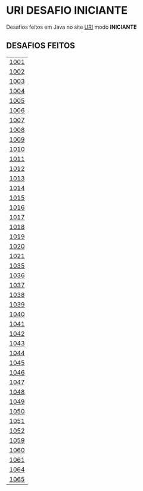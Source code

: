# URI DESAFIO INICIANTE

Desafios feitos em Java no site [URI](https://www.urionlinejudge.com.br) modo **INICIANTE**


## DESAFIOS FEITOS
||
|:--:|
| [1001](https://www.urionlinejudge.com.br/judge/pt/problems/view/1001)|
| [1002](https://www.urionlinejudge.com.br/judge/pt/problems/view/1002)|
| [1003](https://www.urionlinejudge.com.br/judge/pt/problems/view/1003)|
| [1004](https://www.urionlinejudge.com.br/judge/pt/problems/view/1004)|
| [1005](https://www.urionlinejudge.com.br/judge/pt/problems/view/1005)|
| [1006](https://www.urionlinejudge.com.br/judge/pt/problems/view/1006)|
| [1007](https://www.urionlinejudge.com.br/judge/pt/problems/view/1007)|
| [1008](https://www.urionlinejudge.com.br/judge/pt/problems/view/1008)|
| [1009](https://www.urionlinejudge.com.br/judge/pt/problems/view/1009)|
| [1010](https://www.urionlinejudge.com.br/judge/pt/problems/view/1010)|
| [1011](https://www.urionlinejudge.com.br/judge/pt/problems/view/1011)|
| [1012](https://www.urionlinejudge.com.br/judge/pt/problems/view/1012)|
| [1013](https://www.urionlinejudge.com.br/judge/pt/problems/view/1013)|
| [1014](https://www.urionlinejudge.com.br/judge/pt/problems/view/1014)|
| [1015](https://www.urionlinejudge.com.br/judge/pt/problems/view/1015)|
| [1016](https://www.urionlinejudge.com.br/judge/pt/problems/view/1016)|
| [1017](https://www.urionlinejudge.com.br/judge/pt/problems/view/1017)|
| [1018](https://www.urionlinejudge.com.br/judge/pt/problems/view/1018)|
| [1019](https://www.urionlinejudge.com.br/judge/pt/problems/view/1019)|
| [1020](https://www.urionlinejudge.com.br/judge/pt/problems/view/1020)|
| [1021](https://www.urionlinejudge.com.br/judge/pt/problems/view/1021)|
| [1035](https://www.urionlinejudge.com.br/judge/pt/problems/view/1035)|
| [1036](https://www.urionlinejudge.com.br/judge/pt/problems/view/1036)|
| [1037](https://www.urionlinejudge.com.br/judge/pt/problems/view/1037)|
| [1038](https://www.urionlinejudge.com.br/judge/pt/problems/view/1038)|
| [1039](https://www.urionlinejudge.com.br/judge/pt/problems/view/1039)|
| [1040](https://www.urionlinejudge.com.br/judge/pt/problems/view/1040)|
| [1041](https://www.urionlinejudge.com.br/judge/pt/problems/view/1041)|
| [1042](https://www.urionlinejudge.com.br/judge/pt/problems/view/1042)|
| [1043](https://www.urionlinejudge.com.br/judge/pt/problems/view/1043)|
| [1044](https://www.urionlinejudge.com.br/judge/pt/problems/view/1044)|
| [1045](https://www.urionlinejudge.com.br/judge/pt/problems/view/1045)|
| [1046](https://www.urionlinejudge.com.br/judge/pt/problems/view/1046)|
| [1047](https://www.urionlinejudge.com.br/judge/pt/problems/view/1047)|
| [1048](https://www.urionlinejudge.com.br/judge/pt/problems/view/1048)|
| [1049](https://www.urionlinejudge.com.br/judge/pt/problems/view/1049)|
| [1050](https://www.urionlinejudge.com.br/judge/pt/problems/view/1050)|
| [1051](https://www.urionlinejudge.com.br/judge/pt/problems/view/1051)|
| [1052](https://www.urionlinejudge.com.br/judge/pt/problems/view/1052)|
| [1059](https://www.urionlinejudge.com.br/judge/pt/problems/view/1059)|
| [1060](https://www.urionlinejudge.com.br/judge/pt/problems/view/1060)|
| [1061](https://www.urionlinejudge.com.br/judge/pt/problems/view/1061)|
| [1064](https://www.urionlinejudge.com.br/judge/pt/problems/view/1064)|
| [1065](https://www.urionlinejudge.com.br/judge/pt/problems/view/1065)|
